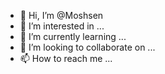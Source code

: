 - 👋 Hi, I’m @Moshsen
- 👀 I’m interested in ...
- 🌱 I’m currently learning ...
- 💞️ I’m looking to collaborate on ...
- 📫 How to reach me ...

<!---
Moshsen/Moshsen is a ✨ special ✨ repository because its `README.md` (this file) appears on your GitHub profile.
You can click the Preview link to take a look at your changes.
--->
